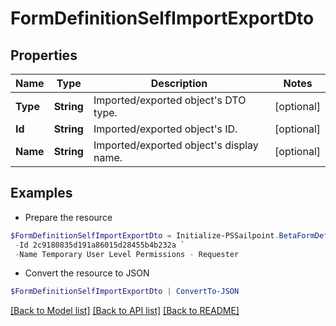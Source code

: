 # FormDefinitionSelfImportExportDto
## Properties

Name | Type | Description | Notes
------------ | ------------- | ------------- | -------------
**Type** | **String** | Imported/exported object&#39;s DTO type. | [optional] 
**Id** | **String** | Imported/exported object&#39;s ID. | [optional] 
**Name** | **String** | Imported/exported object&#39;s display name. | [optional] 

## Examples

- Prepare the resource
```powershell
$FormDefinitionSelfImportExportDto = Initialize-PSSailpoint.BetaFormDefinitionSelfImportExportDto  -Type FORM_DEFINITION `
 -Id 2c9180835d191a86015d28455b4b232a `
 -Name Temporary User Level Permissions - Requester
```

- Convert the resource to JSON
```powershell
$FormDefinitionSelfImportExportDto | ConvertTo-JSON
```

[[Back to Model list]](../README.md#documentation-for-models) [[Back to API list]](../README.md#documentation-for-api-endpoints) [[Back to README]](../README.md)

